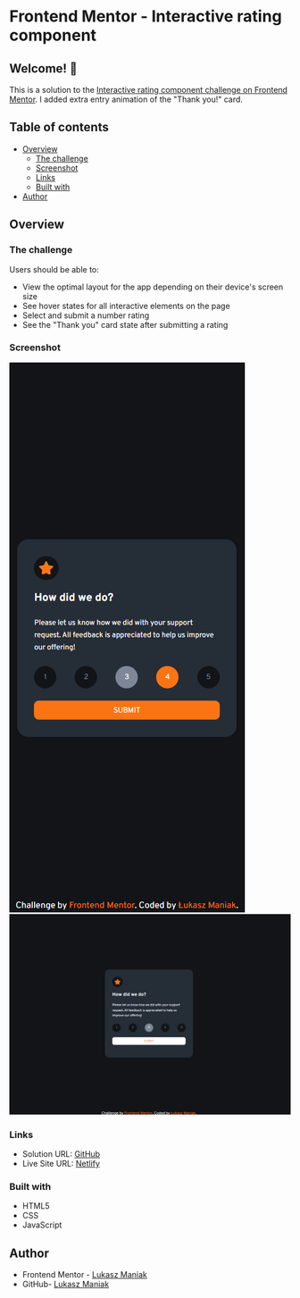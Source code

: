 # Frontend Mentor - Interactive rating component

## Welcome! 👋

This is a solution to the [Interactive rating component challenge on Frontend Mentor](https://www.frontendmentor.io/challenges/interactive-rating-component-koxpeBUmI). I added extra entry animation of the "Thank you!" card.

## Table of contents

- [Overview](#overview)
  - [The challenge](#the-challenge)
  - [Screenshot](#screenshot)
  - [Links](#links)
  - [Built with](#built-with)
- [Author](#author)

## Overview

### The challenge

Users should be able to:

- View the optimal layout for the app depending on their device's screen size
- See hover states for all interactive elements on the page
- Select and submit a number rating
- See the "Thank you" card state after submitting a rating

### Screenshot

![Screenshot 1](/screenshots/rating-ss1.png?raw=true 'Screenshot 1')
![Screenshot 2](/screenshots/rating-ss2.png?raw=true 'Screenshot 2')

### Links

- Solution URL: [GitHub](https://github.com/Mejniak/Frontend-Mentor---Interactive-rating-component)
- Live Site URL: [Netlify](https://ratingcomponent-lukas.netlify.app/)

### Built with

- HTML5
- CSS
- JavaScript

## Author

- Frontend Mentor - [Lukasz Maniak](https://www.frontendmentor.io/profile/Mejniak)
- GitHub- [Lukasz Maniak](https://github.com/Mejniak)
